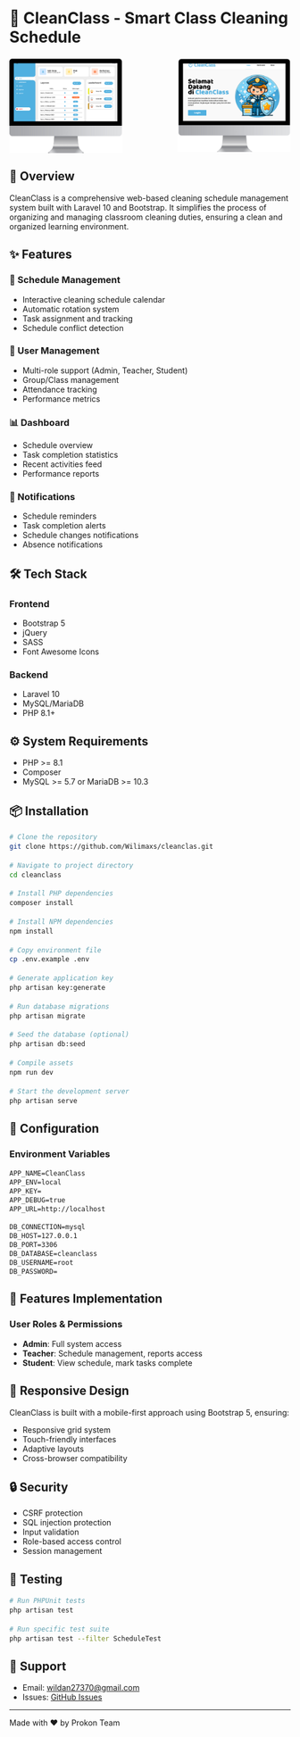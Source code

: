 # 🧹 CleanClass - Smart Class Cleaning Schedule

<div style="display: flex; justify-content: space-between;align-items: center; margin: 20px 0;">
  <img src="public/images/1_R.png" alt="Dashboard Preview" style="width:40%; height: 40%"/>
  <img src="public/images/2_R.png" alt="Schedule Management Preview" style="width: 40%; height: 40%" />
</div>

## 🌟 Overview

CleanClass is a comprehensive web-based cleaning schedule management system built with Laravel 10 and Bootstrap. It simplifies the process of organizing and managing classroom cleaning duties, ensuring a clean and organized learning environment.

## ✨ Features

### 📅 Schedule Management

-   Interactive cleaning schedule calendar
-   Automatic rotation system
-   Task assignment and tracking
-   Schedule conflict detection

### 👥 User Management

-   Multi-role support (Admin, Teacher, Student)
-   Group/Class management
-   Attendance tracking
-   Performance metrics

### 📊 Dashboard

-   Schedule overview
-   Task completion statistics
-   Recent activities feed
-   Performance reports

### 🔔 Notifications

-   Schedule reminders
-   Task completion alerts
-   Schedule changes notifications
-   Absence notifications

## 🛠️ Tech Stack

### Frontend

-   Bootstrap 5
-   jQuery
-   SASS
-   Font Awesome Icons

### Backend

-   Laravel 10
-   MySQL/MariaDB
-   PHP 8.1+

## ⚙️ System Requirements

-   PHP >= 8.1
-   Composer
-   MySQL >= 5.7 or MariaDB >= 10.3

## 📦 Installation

```bash
# Clone the repository
git clone https://github.com/Wilimaxs/cleanclas.git

# Navigate to project directory
cd cleanclass

# Install PHP dependencies
composer install

# Install NPM dependencies
npm install

# Copy environment file
cp .env.example .env

# Generate application key
php artisan key:generate

# Run database migrations
php artisan migrate

# Seed the database (optional)
php artisan db:seed

# Compile assets
npm run dev

# Start the development server
php artisan serve
```

## 🔧 Configuration

### Environment Variables

```env
APP_NAME=CleanClass
APP_ENV=local
APP_KEY=
APP_DEBUG=true
APP_URL=http://localhost

DB_CONNECTION=mysql
DB_HOST=127.0.0.1
DB_PORT=3306
DB_DATABASE=cleanclass
DB_USERNAME=root
DB_PASSWORD=
```

## 🚀 Features Implementation

### User Roles & Permissions

-   **Admin**: Full system access
-   **Teacher**: Schedule management, reports access
-   **Student**: View schedule, mark tasks complete

## 📱 Responsive Design

CleanClass is built with a mobile-first approach using Bootstrap 5, ensuring:

-   Responsive grid system
-   Touch-friendly interfaces
-   Adaptive layouts
-   Cross-browser compatibility

## 🔒 Security

-   CSRF protection
-   SQL injection protection
-   Input validation
-   Role-based access control
-   Session management

## 🧪 Testing

```bash
# Run PHPUnit tests
php artisan test

# Run specific test suite
php artisan test --filter ScheduleTest
```

## 📧 Support

-   Email: wildan27370@gmail.com
-   Issues: [GitHub Issues](https://github.com/yourusername/cleanclass/issues)

---

Made with ❤️ by Prokon Team
